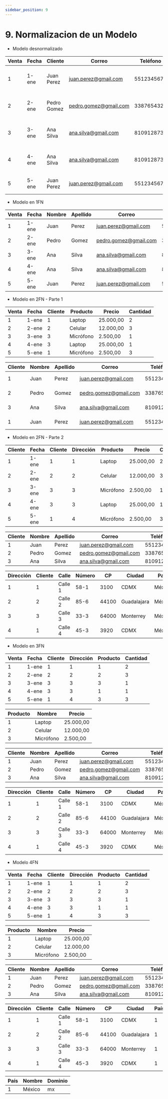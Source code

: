 ```yaml
---
sidebar_position: 9
---
```


# 9. Normalizacion de un Modelo

- Modelo desnormalizado

| Venta | Fecha | Cliente     | Correo                | Teléfono   | Dirección                 | Ciudad      | País   | Producto  | Precio    | Cantidad |
| ----- | ----- | ----------- | --------------------- | ---------- | ------------------------- | ----------- | ------ | --------- | --------- | -------- |
| 1     | 1-ene | Juan Perez  | juan.perez@gmail.com  | 5512345678 | Calle 1 No. 58-1 CP 03100 | CDMX        | México | Laptop    | 25.000,00 | 2        |
| 2     | 2-ene | Pedro Gomez | pedro.gomez@gmail.com | 3387654321 | Calle 2 No. 85-6 CP 44100 | Guadalajara | México | Celular   | 12.000,00 | 3        |
| 3     | 3-ene | Ana Silva   | ana.silva@gmail.com   | 8109128734 | Calle 3 No. 33-3 CP 64000 | Monterrey   | México | Micrófono | 2.500,00  | 1        |
| 4     | 4-ene | Ana Silva   | ana.silva@gmail.com   | 8109128734 | Calle 3 No. 33-3 CP 64000 | Monterrey   | México | Laptop    | 25.000,00 | 1        |
| 5     | 5-ene | Juan Perez  | juan.perez@gmail.com  | 5512345678 | Calle 4 45-3 03920        | CDMX        | México | Micrófono | 2.500,00  | 3        |

- Modelo en 1FN

| Venta | Fecha | Nombre | Apellido | Correo                | Teléfono   | Calle   | Número | CP    | Ciudad      | País   | Producto  | Precio    | Cantidad |
| ----- | ----- | ------ | -------- | --------------------- | ---------- | ------- | ------ | ----- | ----------- | ------ | --------- | --------- | -------- |
| 1     | 1-ene | Juan   | Perez    | juan.perez@gmail.com  | 5512345678 | Calle 1 | 58-1   | 3100  | CDMX        | México | Laptop    | 25.000,00 | 2        |
| 2     | 2-ene | Pedro  | Gomez    | pedro.gomez@gmail.com | 3387654321 | Calle 2 | 85-6   | 44100 | Guadalajara | México | Celular   | 12.000,00 | 3        |
| 3     | 3-ene | Ana    | Silva    | ana.silva@gmail.com   | 8109128734 | Calle 3 | 33-3   | 64000 | Monterrey   | México | Micrófono | 2.500,00  | 1        |
| 4     | 4-ene | Ana    | Silva    | ana.silva@gmail.com   | 8109128734 | Calle 3 | 33-3   | 64000 | Monterrey   | México | Laptop    | 25.000,00 | 1        |
| 5     | 5-ene | Juan   | Perez    | juan.perez@gmail.com  | 5512345678 | Calle 4 | 45-3   | 3920  | CDMX        | México | Micrófono | 2.500,00  | 3        |

- Modelo en 2FN - Parte 1

| Venta | Fecha | Cliente | Producto  | Precio    | Cantidad |
| ----- | ----- | ------- | --------- | --------- | -------- |
| 1     | 1-ene | 1       | Laptop    | 25.000,00 | 2        |
| 2     | 2-ene | 2       | Celular   | 12.000,00 | 3        |
| 3     | 3-ene | 3       | Micrófono | 2.500,00  | 1        |
| 4     | 4-ene | 3       | Laptop    | 25.000,00 | 1        |
| 5     | 5-ene | 1       | Micrófono | 2.500,00  | 3        |

| Cliente | Nombre | Apellido | Correo                | Teléfono   | Calle   | Número | CP    | Ciudad      | País   |
| ------- | ------ | -------- | --------------------- | ---------- | ------- | ------ | ----- | ----------- | ------ |
| 1       | Juan   | Perez    | juan.perez@gmail.com  | 5512345678 | Calle 1 | 58-1   | 3100  | CDMX        | México |
| 2       | Pedro  | Gomez    | pedro.gomez@gmail.com | 3387654321 | Calle 2 | 85-6   | 44100 | Guadalajara | México |
| 3       | Ana    | Silva    | ana.silva@gmail.com   | 8109128734 | Calle 3 | 33-3   | 64000 | Monterrey   | México |
| 1       | Juan   | Perez    | juan.perez@gmail.com  | 5512345678 | Calle 4 | 45-3   | 3920  | CDMX        | México |

- Modelo en 2FN - Parte 2

| Cliente | Fecha | Cliente | Dirección | Producto  | Precio    | Cantidad |
| ------- | ----- | ------- | --------- | --------- | --------- | -------- |
| 1       | 1-ene | 1       | 1         | Laptop    | 25.000,00 | 2        |
| 2       | 2-ene | 2       | 2         | Celular   | 12.000,00 | 3        |
| 3       | 3-ene | 3       | 3         | Micrófono | 2.500,00  | 1        |
| 4       | 4-ene | 3       | 3         | Laptop    | 25.000,00 | 1        |
| 5       | 5-ene | 1       | 4         | Micrófono | 2.500,00  | 3        |

| Cliente | Nombre | Apellido | Correo                | Teléfono   |
| ------- | ------ | -------- | --------------------- | ---------- |
| 1       | Juan   | Perez    | juan.perez@gmail.com  | 5512345678 |
| 2       | Pedro  | Gomez    | pedro.gomez@gmail.com | 3387654321 |
| 3       | Ana    | Silva    | ana.silva@gmail.com   | 8109128734 |

| Dirección | Cliente | Calle   | Número | CP    | Ciudad      | País   |
| --------- | ------- | ------- | ------ | ----- | ----------- | ------ |
| 1         | 1       | Calle 1 | 58-1   | 3100  | CDMX        | México |
| 2         | 2       | Calle 2 | 85-6   | 44100 | Guadalajara | México |
| 3         | 3       | Calle 3 | 33-3   | 64000 | Monterrey   | México |
| 4         | 1       | Calle 4 | 45-3   | 3920  | CDMX        | México |

- Modelo en 3FN

| Venta | Fecha | Cliente | Dirección | Producto | Cantidad |
| ----- | ----- | ------- | --------- | -------- | -------- |
| 1     | 1-ene | 1       | 1         | 1        | 2        |
| 2     | 2-ene | 2       | 2         | 2        | 3        |
| 3     | 3-ene | 3       | 3         | 3        | 1        |
| 4     | 4-ene | 3       | 3         | 1        | 1        |
| 5     | 5-ene | 1       | 4         | 3        | 3        |

| Producto | Nombre    | Precio    |
| -------- | --------- | --------- |
| 1        | Laptop    | 25.000,00 |
| 2        | Celular   | 12.000,00 |
| 3        | Micrófono | 2.500,00  |

| Cliente | Nombre | Apellido | Correo                | Teléfono   |
| ------- | ------ | -------- | --------------------- | ---------- |
| 1       | Juan   | Perez    | juan.perez@gmail.com  | 5512345678 |
| 2       | Pedro  | Gomez    | pedro.gomez@gmail.com | 3387654321 |
| 3       | Ana    | Silva    | ana.silva@gmail.com   | 8109128734 |

| Dirección | Cliente | Calle   | Número | CP    | Ciudad      | País   |
| --------- | ------- | ------- | ------ | ----- | ----------- | ------ |
| 1         | 1       | Calle 1 | 58-1   | 3100  | CDMX        | México |
| 2         | 2       | Calle 2 | 85-6   | 44100 | Guadalajara | México |
| 3         | 3       | Calle 3 | 33-3   | 64000 | Monterrey   | México |
| 4         | 1       | Calle 4 | 45-3   | 3920  | CDMX        | México |

- Modelo 4FN

| Venta | Fecha | Cliente | Dirección | Producto | Cantidad |
| ----- | ----- | ------- | --------- | -------- | -------- |
| 1     | 1-ene | 1       | 1         | 1        | 2        |
| 2     | 2-ene | 2       | 2         | 2        | 3        |
| 3     | 3-ene | 3       | 3         | 3        | 1        |
| 4     | 4-ene | 3       | 3         | 1        | 1        |
| 5     | 5-ene | 1       | 4         | 3        | 3        |

| Producto | Nombre    | Precio    |
| -------- | --------- | --------- |
| 1        | Laptop    | 25.000,00 |
| 2        | Celular   | 12.000,00 |
| 3        | Micrófono | 2.500,00  |

| Cliente | Nombre | Apellido | Correo                | Teléfono   |
| ------- | ------ | -------- | --------------------- | ---------- |
| 1       | Juan   | Perez    | juan.perez@gmail.com  | 5512345678 |
| 2       | Pedro  | Gomez    | pedro.gomez@gmail.com | 3387654321 |
| 3       | Ana    | Silva    | ana.silva@gmail.com   | 8109128734 |

| Dirección | Cliente | Calle   | Número | CP    | Ciudad      | País |
| --------- | ------- | ------- | ------ | ----- | ----------- | ---- |
| 1         | 1       | Calle 1 | 58-1   | 3100  | CDMX        | 1    |
| 2         | 2       | Calle 2 | 85-6   | 44100 | Guadalajara | 1    |
| 3         | 3       | Calle 3 | 33-3   | 64000 | Monterrey   | 1    |
| 4         | 1       | Calle 4 | 45-3   | 3920  | CDMX        | 1    |

| País | Nombre | Dominio |
| ---- | ------ | ------- |
| 1    | México | mx      |
